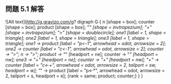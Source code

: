 ## 問題 5.1 解答

![Alt text](http://g.gravizo.com/g?
  digraph G {
    n [shape = box];
    counter [shape = box];
    product [shape = box];
    "*" [shape = invtrapezium];
    "+" [shape = invtrapezium];
    ">" [shape = doublecircle];
    one1 [label = 1, shape = triangle];
    one2 [label = 1, shape = triangle];
    one3 [label = 1, shape = triangle];
    one1 -> product [label = "p<-1", arrowhead = odot, arrowsize = 2];
    one2 -> counter [label = "c<-1", arrowhead = odot, arrowsize = 2];
    counter -> ">";
    n -> ">";
    product -> "*" [headport = ne];
    counter -> "*" [headport = nw];
    one3 -> "+" [headport = ne];
    counter -> "+" [headport = nw];
    "+" -> counter [label = "c<-+", arrowhead = odot, arrowsize = 2, tailport = sw, headport = w];
    "*" -> product [label = "p<-*", arrowhead = odot, arrowsize = 2, tailport = s, headport = e];
    {rank = same; product; counter;}
  }
)
